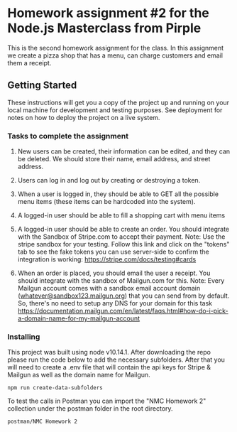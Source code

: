 # Homework assignment #2 for the Node.js Masterclass from Pirple

This is the second homework assignment for the class. In this assignment we create a pizza shop that has a menu, can charge customers and email them a receipt.

## Getting Started

These instructions will get you a copy of the project up and running on your local machine for development and testing purposes. See deployment for notes on how to deploy the project on a live system.

### Tasks to complete the assignment

1. New users can be created, their information can be edited, and they can be deleted. We should store their name, email address, and street address.

2. Users can log in and log out by creating or destroying a token.

3. When a user is logged in, they should be able to GET all the possible menu items (these items can be hardcoded into the system).

4. A logged-in user should be able to fill a shopping cart with menu items

5. A logged-in user should be able to create an order. You should integrate with the Sandbox of Stripe.com to accept their payment. Note: Use the stripe sandbox for your testing. Follow this link and click on the "tokens" tab to see the fake tokens you can use server-side to confirm the integration is working: https://stripe.com/docs/testing#cards

6. When an order is placed, you should email the user a receipt. You should integrate with the sandbox of Mailgun.com for this. Note: Every Mailgun account comes with a sandbox email account domain (whatever@sandbox123.mailgun.org) that you can send from by default. So, there's no need to setup any DNS for your domain for this task https://documentation.mailgun.com/en/latest/faqs.html#how-do-i-pick-a-domain-name-for-my-mailgun-account

### Installing

This project was built using node v10.14.1. After downloading the repo please run the code below to add the necessary subfolders. After that you will need to create a .env file that will contain the api keys for Stripe & Mailgun as well as the domain name for Mailgun.

```
npm run create-data-subfolders
```

To test the calls in Postman you can import the "NMC Homework 2" collection under the postman folder in the root directory.

```
postman/NMC Homework 2
```
